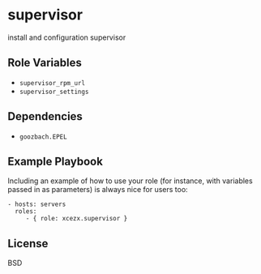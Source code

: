 supervisor
========

install and configuration supervisor

Role Variables
--------------

- `supervisor_rpm_url`
- `supervisor_settings`

Dependencies
------------

- `goozbach.EPEL`

Example Playbook
-------------------------

Including an example of how to use your role (for instance, with variables passed in as parameters) is always nice for users too:

    - hosts: servers
      roles:
         - { role: xcezx.supervisor }

License
-------

BSD
